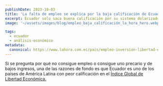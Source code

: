 ```yaml
---
publishDate: 2023-10-03
title: 'La falta de empleo se explica por la baja calificación de Ecuador en libertad económica'
excerpt: Ecuador solo saca buena calificación por su sistema dolarizado, mientras hacer negocios e invertir sigue cuesta arriba.
image: '~/assets/images/blog/empleo_baja_calificación_la_hora_hero.webp'

tags:
  - ecuador
  - análisis-económico
metadata:
  canonical: https://www.lahora.com.ec/pais/empleo-inversion-libertad-economica-tramitologia-bucrocracia-ecuador/#google_vignette
---
```


Si se pregunta por qué no consigue empleo o consigue uno precario y de bajos ingresos, una de las razones de fondo es que Ecuador es uno de los países de América Latina con peor calificación en el [Índice Global de Libertad Económica.](https://www.lahora.com.ec/pais/ecuador-mejora-sigue-a-rezagado-indice-libertad-economica/)
